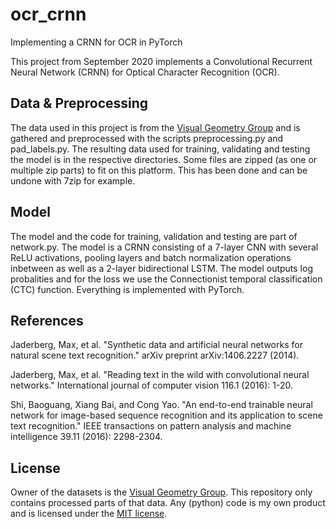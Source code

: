 # ocr_crnn
Implementing a CRNN for OCR in PyTorch

This project from September 2020 implements a Convolutional Recurrent Neural Network (CRNN) for Optical Character Recognition (OCR).

## Data & Preprocessing

The data used in this project is from the [Visual Geometry Group](https://www.robots.ox.ac.uk/~vgg/data/text/) and is gathered and preprocessed with the scripts preprocessing.py and pad_labels.py. The resulting data used for training, validating and testing the model is in the respective directories. Some files are zipped (as one or multiple zip parts) to fit on this platform. This has been done and can be undone with 7zip for example.

## Model

The model and the code for training, validation and testing are part of network.py. The model is a CRNN consisting of a 7-layer CNN with several ReLU activations, pooling layers and batch normalization operations inbetween as well as a 2-layer bidirectional LSTM. The model outputs log probalities and for the loss we use the Connectionist temporal classification (CTC) function. Everything is implemented with PyTorch.

## References

Jaderberg, Max, et al. "Synthetic data and artificial neural networks for natural scene text recognition." arXiv preprint arXiv:1406.2227 (2014).

Jaderberg, Max, et al. "Reading text in the wild with convolutional neural networks." International journal of computer vision 116.1 (2016): 1-20.

Shi, Baoguang, Xiang Bai, and Cong Yao. "An end-to-end trainable neural network for image-based sequence recognition and its application to scene text recognition." IEEE transactions on pattern analysis and machine intelligence 39.11 (2016): 2298-2304.

## License
Owner of the datasets is the [Visual Geometry Group](https://www.robots.ox.ac.uk/~vgg/data/text/). This repository only contains processed parts of that data.
Any (python) code is my own product and is licensed under the [MIT license](https://github.com/inlpi/ocr_crnn/blob/master/LICENSE).
